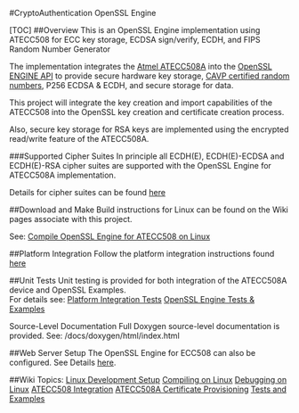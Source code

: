 
#CryptoAuthentication OpenSSL Engine  

[TOC]
##Overview
This is an OpenSSL Engine implementation using ATECC508 for ECC key storage, ECDSA sign/verify, ECDH, and FIPS Random Number Generator

The implementation integrates the [Atmel ATECC508A](http://www.atmel.com/devices/atecc508a.aspx) into the [OpenSSL ENGINE API](http://openssl.org/docs/manmaster/crypto/engine.html) to provide secure hardware key storage, [CAVP certified random numbers](http://csrc.nist.gov/groups/STM/cavp/documents/aes/aesval.html), P256 ECDSA & ECDH, and secure storage for data.

This project will integrate the key creation and import capabilities of the ATECC508 into the OpenSSL key creation and certificate creation process. 

Also, secure key storage for RSA keys are implemented using the encrypted read/write feature of the ATECC508A. 

###Supported Cipher Suites
In principle all ECDH(E), ECDH(E)-ECDSA and ECDH(E)-RSA cipher suites are supported with the OpenSSL Engine for ATECC508A implementation.  

Details for cipher suites can be found [here](https://github.com/AtmelCSO/cryptoauth-openssl-engine/wiki/Supported-Ciphers)

##Download and Make 
Build instructions for Linux can be found on the Wiki pages associate with this project.

See: [Compile OpenSSL Engine for ATECC508 on Linux](https://github.com/AtmelCSO/cryptoauth-openssl-engine/wiki/Linux:-Compile-OpenSSL-Engine-for-ATECC508)

##Platform Integration
Follow the platform integration instructions found [here](https://github.com/AtmelCSO/cryptoauth-openssl-engine/wiki/Integrate-ATECC508-onto-Your-Platform)

##Unit Tests
Unit testing is provided for both integration of the ATECC508A device and OpenSSL Examples.  
For details see:
[Platform Integration Tests](https://github.com/AtmelCSO/cryptoauth-openssl-engine/wiki/ATECC508A-Integration-Tests)
[OpenSSL Engine Tests & Examples](https://github.com/AtmelCSO/cryptoauth-openssl-engine/wiki/Tests-And-Examples)

Source-Level Documentation
Full Doxygen source-level documentation is provided.
See: /docs/doxygen/html/index.html

##Web Server Setup
The OpenSSL Engine for ECC508 can also be configured. 
See Details [here](https://github.com/AtmelCSO/cryptoauth-openssl-engine/wiki/Web-Server-For-The-Web-Browser).

##Wiki Topics:
[Linux Development Setup](https://github.com/AtmelCSO/cryptoauth-openssl-engine/wiki/Linux:-Development-Setup)
[Compiling on Linux](https://github.com/AtmelCSO/cryptoauth-openssl-engine/wiki/Linux:-Compile-OpenSSL-Engine-for-ATECC508)
[Debugging on Linux](https://github.com/AtmelCSO/cryptoauth-openssl-engine/wiki/Linux:-Debugging)
[ATECC508 Integration](https://github.com/AtmelCSO/cryptoauth-openssl-engine/wiki/Integrate-ATECC508-onto-Your-Platform)
[ATECC508A Certificate Provisioning](http://www.atmel.com/tools/at88ckeccroot-signer.aspx)
[Tests and Examples](https://github.com/AtmelCSO/cryptoauth-openssl-engine/wiki/Tests-And-Examples)

